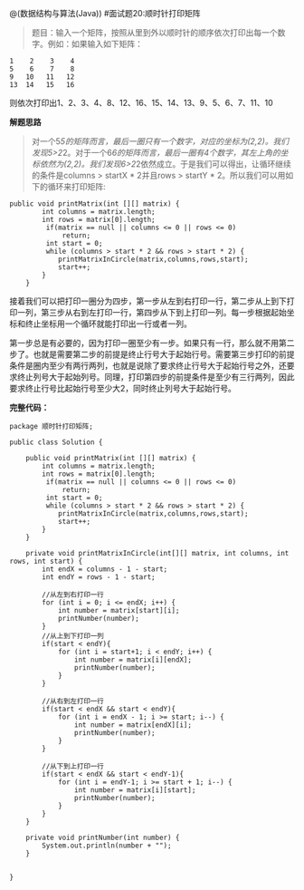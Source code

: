 @(数据结构与算法(Java))
#面试题20:顺时针打印矩阵

>题目：输入一个矩阵，按照从里到外以顺时针的顺序依次打印出每一个数字。例如：如果输入如下矩阵：

```
1    2    3    4
5    6    7    8
9   10   11   12
13  14   15   16
```

则依次打印出1、2、3、4、8、12、16、15、14、13、9、5、6、7、11、10

**解题思路**

>对一个5*5的矩阵而言，最后一圈只有一个数字，对应的坐标为(2,2)。我们发现5>2*2。对于一个6*6的矩阵而言，最后一圈有4个数字，其左上角的坐标依然为(2,2)。我们发现6>2*2依然成立。于是我们可以得出，让循环继续的条件是columns > startX * 2并且rows > startY * 2。所以我们可以用如下的循环来打印矩阵:

```
public void printMatrix(int [][] matrix) {
		int columns = matrix.length;
		int rows = matrix[0].length;
	     if(matrix == null || columns <= 0 || rows <= 0)
	    	 return;
	     int start = 0;
	     while (columns > start * 2 && rows > start * 2) {
			printMatrixInCircle(matrix,columns,rows,start);
			start++;
		}
    }
```

接着我们可以把打印一圈分为四步，第一步从左到右打印一行，第二步从上到下打印一列，第三步从右到左打印一行，第四步从下到上打印一列。每一步根据起始坐标和终止坐标用一个循环就能打印出一行或者一列。

第一步总是有必要的，因为打印一圈至少有一步。如果只有一行，那么就不用第二步了。也就是需要第二步的前提是终止行号大于起始行号。需要第三步打印的前提条件是圈内至少有两行两列，也就是说除了要求终止行号大于起始行号之外，还要求终止列号大于起始列号。同理，打印第四步的前提条件是至少有三行两列，因此要求终止行号比起始行号至少大2，同时终止列号大于起始行号。

**完整代码：**

```
package 顺时针打印矩阵;

public class Solution {

	public void printMatrix(int [][] matrix) {
		int columns = matrix.length;
		int rows = matrix[0].length;
	     if(matrix == null || columns <= 0 || rows <= 0)
	    	 return;
	     int start = 0;
	     while (columns > start * 2 && rows > start * 2) {
			printMatrixInCircle(matrix,columns,rows,start);
			start++;
		}
    }

	private void printMatrixInCircle(int[][] matrix, int columns, int rows, int start) {
		int endX = columns - 1 - start;
		int endY = rows - 1 - start;
		
		//从左到右打印一行
		for (int i = 0; i <= endX; i++) {
			int number = matrix[start][i];
			printNumber(number);
		}
		//从上到下打印一列
		if(start < endY){
			for (int i = start+1; i < endY; i++) {
				int number = matrix[i][endX];
				printNumber(number);
			}
		}
		
		//从右到左打印一行
		if(start < endX && start < endY){
			for (int i = endX - 1; i >= start; i--) {
				int number = matrix[endX][i];
				printNumber(number);
			}
		}
		
		//从下到上打印一行
		if(start < endX && start < endY-1){
			for (int i = endY-1; i >= start + 1; i--) {
				int number = matrix[i][start];
				printNumber(number);
			}
		}
	}

	private void printNumber(int number) {
		System.out.println(number + "");
	}

	
}

```

